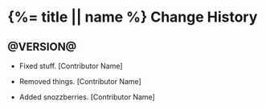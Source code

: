 {%= title || name %} Change History
========

@VERSION@
--------

 * Fixed stuff. [Contributor Name]
 
 * Removed things. [Contributor Name]
 
 * Added snozzberries. [Contributor Name]
